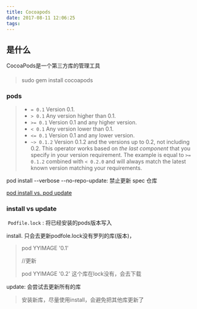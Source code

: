 ```yaml
---
title: Cocoapods
date: 2017-08-11 12:06:25
tags:
---
```

[](http://www.code4app.com/article/cocoapods-install-usage)

## 是什么
CocoaPods是一个第三方库的管理工具

####
>  sudo gem install cocoapods





### pods

> - `= 0.1` Version 0.1.
> - `> 0.1` Any version higher than 0.1.
> - `>= 0.1` Version 0.1 and any higher version.
> - `< 0.1` Any version lower than 0.1.
> - `<= 0.1` Version 0.1 and any lower version.
> - `~> 0.1.2` Version 0.1.2 and the versions up to 0.2, not including 0.2. This operator works based on *the last component* that you specify in your version requirement. The example is equal to `>= 0.1.2` combined with `< 0.2.0` and will always match the latest known version matching your requirements.

pod install --verbose --no-repo-update: 禁止更新 spec 仓库

[pod install vs. pod update](https://guides.cocoapods.org/using/pod-install-vs-update.html)

###  install vs update

 `Podfile.lock` : 将已经安装的pods版本写入

install. 只会去更新podfole.lock没有罗列的库(版本)，

> pod  YYIMAGE  '0.1'
>
> //更新
>
> pod  YYIMAGE  '0.2' 这个库在lock没有，会去下载

update: 会尝试去更新所有的库

> 安装新库，尽量使用install，会避免把其他库更新了

